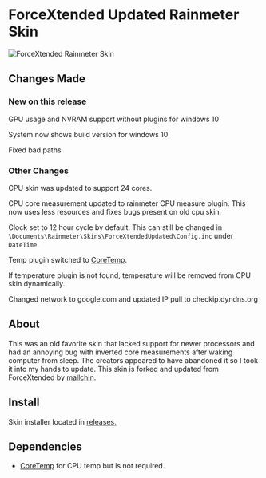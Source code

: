 # ForceXtended Updated Rainmeter Skin

![ForceXtended Rainmeter Skin](https://github.com/SCUR0/ForceXtended/raw/master/preview.png)

## Changes Made

### New on this release

GPU usage and NVRAM support without plugins for windows 10

System now shows build version for windows 10

Fixed bad paths

### Other Changes

CPU skin was updated to support 24 cores.

CPU core measurement updated to rainmeter CPU measure plugin. This now uses less resources and fixes bugs present on old cpu skin.

Clock set to 12 hour cycle by default. This can still be changed in `\Documents\Rainmeter\Skins\ForceXtendedUpdated\Config.inc` under `DateTime`.

Temp plugin switched to [CoreTemp](http://www.alcpu.com/CoreTemp/).

If temperature plugin is not found, temperature will be removed from CPU skin dynamically.

Changed network to google.com and updated IP pull to checkip.dyndns.org


## About

This was an old favorite skin that lacked support for newer processors and had an annoying bug with inverted core measurements after waking computer from sleep. The creators appeared to have abandoned it so I took it into my hands to update. This skin is forked and updated from ForceXtended by [mallchin](https://github.com/mallchin/ForceXtended).

## Install

Skin installer located in [releases.](https://github.com/SCUR0/ForceXtendedUpdated/releases)

## Dependencies

  * [CoreTemp](http://www.alcpu.com/CoreTemp/) for CPU temp but is not required.
